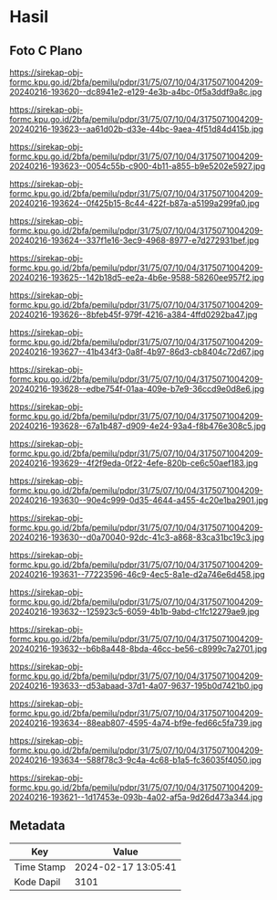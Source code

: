 # Hasil

## Foto C Plano

https://sirekap-obj-formc.kpu.go.id/2bfa/pemilu/pdpr/31/75/07/10/04/3175071004209-20240216-193620--dc8941e2-e129-4e3b-a4bc-0f5a3ddf9a8c.jpg

https://sirekap-obj-formc.kpu.go.id/2bfa/pemilu/pdpr/31/75/07/10/04/3175071004209-20240216-193623--aa61d02b-d33e-44bc-9aea-4f51d84d415b.jpg

https://sirekap-obj-formc.kpu.go.id/2bfa/pemilu/pdpr/31/75/07/10/04/3175071004209-20240216-193623--0054c55b-c900-4b11-a855-b9e5202e5927.jpg

https://sirekap-obj-formc.kpu.go.id/2bfa/pemilu/pdpr/31/75/07/10/04/3175071004209-20240216-193624--0f425b15-8c44-422f-b87a-a5199a299fa0.jpg

https://sirekap-obj-formc.kpu.go.id/2bfa/pemilu/pdpr/31/75/07/10/04/3175071004209-20240216-193624--337f1e16-3ec9-4968-8977-e7d272931bef.jpg

https://sirekap-obj-formc.kpu.go.id/2bfa/pemilu/pdpr/31/75/07/10/04/3175071004209-20240216-193625--142b18d5-ee2a-4b6e-9588-58260ee957f2.jpg

https://sirekap-obj-formc.kpu.go.id/2bfa/pemilu/pdpr/31/75/07/10/04/3175071004209-20240216-193626--8bfeb45f-979f-4216-a384-4ffd0292ba47.jpg

https://sirekap-obj-formc.kpu.go.id/2bfa/pemilu/pdpr/31/75/07/10/04/3175071004209-20240216-193627--41b434f3-0a8f-4b97-86d3-cb8404c72d67.jpg

https://sirekap-obj-formc.kpu.go.id/2bfa/pemilu/pdpr/31/75/07/10/04/3175071004209-20240216-193628--edbe754f-01aa-409e-b7e9-36ccd9e0d8e6.jpg

https://sirekap-obj-formc.kpu.go.id/2bfa/pemilu/pdpr/31/75/07/10/04/3175071004209-20240216-193628--67a1b487-d909-4e24-93a4-f8b476e308c5.jpg

https://sirekap-obj-formc.kpu.go.id/2bfa/pemilu/pdpr/31/75/07/10/04/3175071004209-20240216-193629--4f2f9eda-0f22-4efe-820b-ce6c50aef183.jpg

https://sirekap-obj-formc.kpu.go.id/2bfa/pemilu/pdpr/31/75/07/10/04/3175071004209-20240216-193630--90e4c999-0d35-4644-a455-4c20e1ba2901.jpg

https://sirekap-obj-formc.kpu.go.id/2bfa/pemilu/pdpr/31/75/07/10/04/3175071004209-20240216-193630--d0a70040-92dc-41c3-a868-83ca31bc19c3.jpg

https://sirekap-obj-formc.kpu.go.id/2bfa/pemilu/pdpr/31/75/07/10/04/3175071004209-20240216-193631--77223596-46c9-4ec5-8a1e-d2a746e6d458.jpg

https://sirekap-obj-formc.kpu.go.id/2bfa/pemilu/pdpr/31/75/07/10/04/3175071004209-20240216-193632--125923c5-6059-4b1b-9abd-c1fc12279ae9.jpg

https://sirekap-obj-formc.kpu.go.id/2bfa/pemilu/pdpr/31/75/07/10/04/3175071004209-20240216-193632--b6b8a448-8bda-46cc-be56-c8999c7a2701.jpg

https://sirekap-obj-formc.kpu.go.id/2bfa/pemilu/pdpr/31/75/07/10/04/3175071004209-20240216-193633--d53abaad-37d1-4a07-9637-195b0d7421b0.jpg

https://sirekap-obj-formc.kpu.go.id/2bfa/pemilu/pdpr/31/75/07/10/04/3175071004209-20240216-193634--88eab807-4595-4a74-bf9e-fed66c5fa739.jpg

https://sirekap-obj-formc.kpu.go.id/2bfa/pemilu/pdpr/31/75/07/10/04/3175071004209-20240216-193634--588f78c3-9c4a-4c68-b1a5-fc36035f4050.jpg

https://sirekap-obj-formc.kpu.go.id/2bfa/pemilu/pdpr/31/75/07/10/04/3175071004209-20240216-193621--1d17453e-093b-4a02-af5a-9d26d473a344.jpg


## Metadata

| Key        | Value               |
| ---------- | ------------------- |
| Time Stamp | 2024-02-17 13:05:41 |
| Kode Dapil | 3101                |



